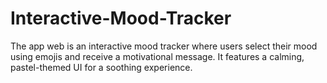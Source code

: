 # Interactive-Mood-Tracker
The app web is an interactive mood tracker where users select their mood using emojis and receive a motivational message. It features a calming, pastel-themed UI for a soothing experience. 
